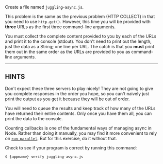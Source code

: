 Create a file named `juggling-async.js`.

This problem is the same as the previous problem (HTTP COLLECT) in that you need to use `http.get()`. However, this time you will be provided with **three** URLs as the first three command-line arguments.

You must collect the complete content provided to you by each of the URLs and print it to the console (stdout). You don't need to print out the length, just the data as a String; one line per URL. The catch is that you **must** print them out in the same order as the URLs are provided to you as command-line arguments.

----------------------------------------------------------------------
## HINTS

Don't expect these three servers to play nicely! They are not going to give you complete responses in the order you hope, so you can't naively just print the output as you get it because they will be out of order.

You will need to queue the results and keep track of how many of the URLs have returned their entire contents. Only once you have them all, you can print the data to the console.

Counting callbacks is one of the fundamental ways of managing async in Node. Rather than doing it manually, you may find it more convenient to rely on [`run-parallel`](https://www.npmjs.com/package/run-parallel). But for this exercise, do it without that.

Check to see if your program is correct by running this command:

```sh
$ {appname} verify juggling-async.js
```
